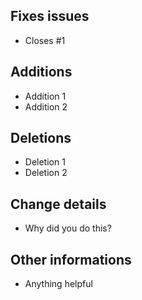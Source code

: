 Fixes issues
-------------
- Closes #1

Additions
-------
- Addition 1
- Addition 2

Deletions
---------
- Deletion 1
- Deletion 2

Change details
--------------
- Why did you do this?

Other informations
------------------
- Anything helpful
